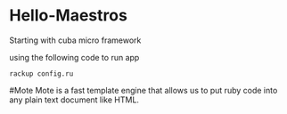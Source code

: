 # Hello-Maestros
Starting with cuba micro framework 

using the following code to run app
```
rackup config.ru
```
#Mote
Mote is a fast template engine that allows us to put ruby code into any plain text document like HTML.
